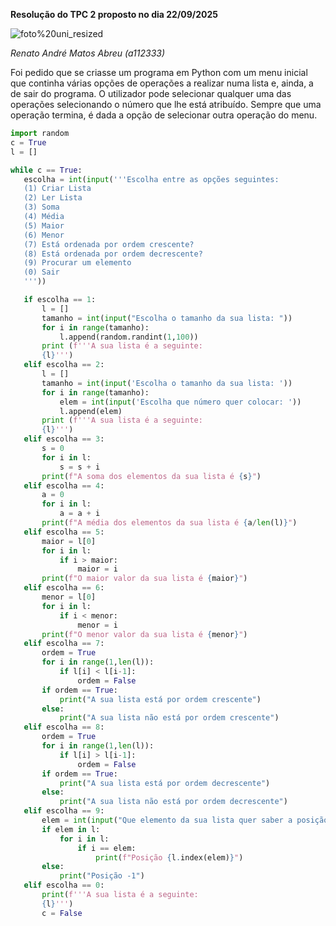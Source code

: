 **Resolução do TPC 2 proposto no dia 22/09/2025**

![foto%20uni_resized](https://github.com/user-attachments/assets/8d5bd67c-d7d0-468e-9623-002e6451df77)

*Renato André Matos Abreu (a112333)*

Foi pedido que se criasse um programa em Python com um menu inicial que continha várias opções de operações a realizar numa lista e, ainda, a de sair do programa. O utilizador pode selecionar qualquer uma das operações selecionando o número que lhe está atribuído. Sempre que uma operação termina, é dada a opção de selecionar outra operação do menu.

 ```python
import random
c = True
l = []

while c == True:
    escolha = int(input('''Escolha entre as opções seguintes:
    (1) Criar Lista
    (2) Ler Lista
    (3) Soma
    (4) Média
    (5) Maior
    (6) Menor
    (7) Está ordenada por ordem crescente?
    (8) Está ordenada por ordem decrescente?
    (9) Procurar um elemento
    (0) Sair
    '''))

    if escolha == 1:
        l = []
        tamanho = int(input("Escolha o tamanho da sua lista: "))
        for i in range(tamanho):
            l.append(random.randint(1,100))
        print (f'''A sua lista é a seguinte:
        {l}''')
    elif escolha == 2:
        l = []
        tamanho = int(input('Escolha o tamanho da sua lista: '))
        for i in range(tamanho):
            elem = int(input('Escolha que número quer colocar: '))
            l.append(elem)
        print (f'''A sua lista é a seguinte:
        {l}''')
    elif escolha == 3:
        s = 0
        for i in l:
            s = s + i
        print(f"A soma dos elementos da sua lista é {s}")
    elif escolha == 4:
        a = 0
        for i in l:
            a = a + i
        print(f"A média dos elementos da sua lista é {a/len(l)}")
    elif escolha == 5:
        maior = l[0]
        for i in l:
            if i > maior:
                maior = i
        print(f"O maior valor da sua lista é {maior}")
    elif escolha == 6:
        menor = l[0]
        for i in l:
            if i < menor:
                menor = i
        print(f"O menor valor da sua lista é {menor}")
    elif escolha == 7:
        ordem = True
        for i in range(1,len(l)):
            if l[i] < l[i-1]:
                ordem = False
        if ordem == True:
            print("A sua lista está por ordem crescente")
        else:
            print("A sua lista não está por ordem crescente")
    elif escolha == 8:
        ordem = True
        for i in range(1,len(l)):
            if l[i] > l[i-1]:
                ordem = False
        if ordem == True:
            print("A sua lista está por ordem decrescente")
        else:
            print("A sua lista não está por ordem decrescente")
    elif escolha == 9:
        elem = int(input("Que elemento da sua lista quer saber a posição? "))
        if elem in l:
            for i in l:
                if i == elem:
                    print(f"Posição {l.index(elem)}")
        else:
            print("Posição -1")
    elif escolha == 0:
        print(f'''A sua lista é a seguinte:
        {l}''')
        c = False
```
